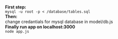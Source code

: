 **First step:**  
```mysql -u root -p < /database/tables.sql```   
**Then:**    
change credantials for mysql database in model/db.js   
**Finally run app on localhost:3000**  
```node app.js```   
